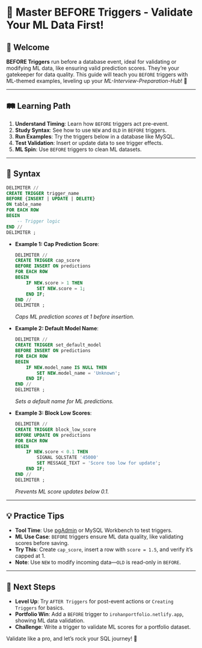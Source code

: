 # 🎉 Master BEFORE Triggers - Validate Your ML Data First!

## 🌟 Welcome

**BEFORE Triggers** run before a database event, ideal for validating or modifying ML data, like ensuring valid prediction scores. They’re your gatekeeper for data quality. This guide will teach you `BEFORE` triggers with ML-themed examples, leveling up your *ML-Interview-Preparation-Hub*! 🚀

---

## 🛤️ Learning Path

1. **Understand Timing**: Learn how `BEFORE` triggers act pre-event.
2. **Study Syntax**: See how to use `NEW` and `OLD` in `BEFORE` triggers.
3. **Run Examples**: Try the triggers below in a database like MySQL.
4. **Test Validation**: Insert or update data to see trigger effects.
5. **ML Spin**: Use `BEFORE` triggers to clean ML datasets.

---

## 📜 Syntax

```sql
DELIMITER //
CREATE TRIGGER trigger_name
BEFORE {INSERT | UPDATE | DELETE}
ON table_name
FOR EACH ROW
BEGIN
    -- Trigger logic
END //
DELIMITER ;
```

- **Example 1: Cap Prediction Score**:
  ```sql
  DELIMITER //
  CREATE TRIGGER cap_score
  BEFORE INSERT ON predictions
  FOR EACH ROW
  BEGIN
      IF NEW.score > 1 THEN
          SET NEW.score = 1;
      END IF;
  END //
  DELIMITER ;
  ```
  *Caps ML prediction scores at 1 before insertion.*

- **Example 2: Default Model Name**:
  ```sql
  DELIMITER //
  CREATE TRIGGER set_default_model
  BEFORE INSERT ON predictions
  FOR EACH ROW
  BEGIN
      IF NEW.model_name IS NULL THEN
          SET NEW.model_name = 'Unknown';
      END IF;
  END //
  DELIMITER ;
  ```
  *Sets a default name for ML predictions.*

- **Example 3: Block Low Scores**:
  ```sql
  DELIMITER //
  CREATE TRIGGER block_low_score
  BEFORE UPDATE ON predictions
  FOR EACH ROW
  BEGIN
      IF NEW.score < 0.1 THEN
          SIGNAL SQLSTATE '45000'
          SET MESSAGE_TEXT = 'Score too low for update';
      END IF;
  END //
  DELIMITER ;
  ```
  *Prevents ML score updates below 0.1.*

---

## 💡 Practice Tips

- **Tool Time**: Use [pgAdmin](https://www.pgadmin.org) or MySQL Workbench to test triggers.
- **ML Use Case**: `BEFORE` triggers ensure ML data quality, like validating scores before saving.
- **Try This**: Create `cap_score`, insert a row with `score = 1.5`, and verify it’s capped at 1.
- **Note**: Use `NEW` to modify incoming data—`OLD` is read-only in `BEFORE`.

---

## 🚀 Next Steps

- **Level Up**: Try `AFTER Triggers` for post-event actions or `Creating Triggers` for basics.
- **Portfolio Win**: Add a `BEFORE` trigger to `irohanportfolio.netlify.app`, showing ML data validation.
- **Challenge**: Write a trigger to validate ML scores for a portfolio dataset.

Validate like a pro, and let’s rock your SQL journey! 🌟